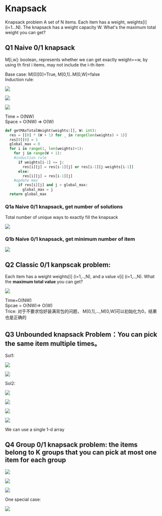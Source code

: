 # Knapsack

Knapsack problem A set of N items. Each item has a weight, weights\[i\] \(i=1...N\). The knapsack has a weight capacity W. What's the maximum total weight you can get?

## Q1 Naive 0/1 knapsack

M\[i,w\]: boolean, represents whether we can get exactly weight==w, by using th first i items, may not include the i-th item

Base case: M\[0\]\[0\]=True, M\[0,1\]..M\[0,W\]=false   
Induction rule:

![](../.gitbook/assets/image%20%2813%29.png)

![](../.gitbook/assets/image%20%2841%29.png)

![](../.gitbook/assets/image%20%2810%29.png)

Time = O\(NW\)  
Space = O\(NW\) =&gt; O\(W\)

```python
def getMAxTotalWeight(weights:[], W: int):
  res = [[0] * (W + 1) for _ in range(len(weights) + 1)]
  res[0][0] = 1
  global_max = 0
  for i in range(1, len(weights)+1):
    for j in range(W + 1):
    #induction rule
      if weights[i-1] <= j:
        res[i][j] = res[i-1][j] or res[i-1][j-weights[i-1]]
      else:
        res[i][j] = res[i-1][j]
    #update max
      if res[i][j] and j > global_max:
        global_max = j
  return global_max
```

### Q1a Naive 0/1 knapsack, get number of solutions

Total number of unique ways to exactly fill the knapsack

![](../.gitbook/assets/image%20%2830%29.png)

### Q1b Naive 0/1 knapsack, get minimum number of item

![](../.gitbook/assets/image%20%2843%29.png)

## Q2 Classic 0/1 kanpscak problem:

Each item has a weight weights\[i\] \(i=1,..,N\), and a value v\[i\] \(i=1,..,N\). What the **maximum total value** you can get?

![](../.gitbook/assets/image%20%2826%29.png)

Time=O\(NW\)  
Spcae = O\(NW\)=&gt; O\(W\)  
Trice: 对于不要求恰好装满背包的问题， M\[0,1\],...,M\[0,W\]可以初始化为0，结果也是正确的

## Q3 Unbounded knapsack Problem：You can pick the same item multiple times。

Sol1:

![](../.gitbook/assets/image%20%2825%29.png)

![](../.gitbook/assets/image%20%2817%29.png)

Sol2:

![](../.gitbook/assets/image%20%2811%29.png)

![](../.gitbook/assets/image%20%287%29.png)

![](../.gitbook/assets/image%20%2818%29.png)

![](../.gitbook/assets/image%20%2829%29.png)

We can use a single 1-d array

## Q4 Group 0/1 knapsack problem: the items belong to K groups that you can pick at most one item for each group

![](../.gitbook/assets/image%20%2816%29.png)

![](../.gitbook/assets/image%20%2812%29.png)

![](../.gitbook/assets/image%20%2834%29.png)

One special case:

![](../.gitbook/assets/image%20%2842%29.png)

